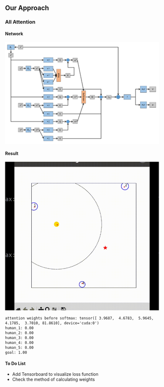 ## Our Approach

### All Attention

#### Network

![](Images/all_attention_network.png)

#### Result

![](Images/all_attention.gif)

```
attention weights before softmax: tensor([ 3.9687,  4.6783,  5.9645,  4.1785,  3.7010, 81.8610], device='cuda:0')
human_1: 0.00
human_2: 0.00
human_3: 0.00
human_4: 0.00
human_5: 0.00
goal: 1.00
```

#### To Do List

- Add Tensorboard to visualize loss function
- Check the method of calculating weights

